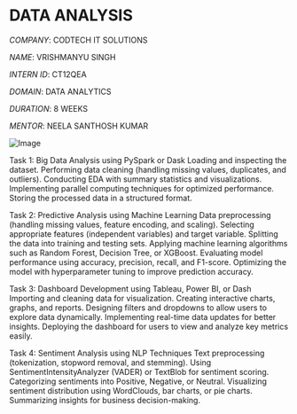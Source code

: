 # DATA ANALYSIS
*COMPANY*: CODTECH IT SOLUTIONS

*NAME*: VRISHMANYU SINGH

*INTERN ID*: CT12QEA

*DOMAIN*: DATA ANALYTICS

*DURATION*: 8 WEEKS

*MENTOR*: NEELA SANTHOSH KUMAR

![Image](https://github.com/user-attachments/assets/f4252287-1abe-49ef-845a-3de4f2a9e9c0)

Task 1: Big Data Analysis using PySpark or Dask
Loading and inspecting the dataset.
Performing data cleaning (handling missing values, duplicates, and outliers).
Conducting EDA with summary statistics and visualizations.
Implementing parallel computing techniques for optimized performance.
Storing the processed data in a structured format.

Task 2: Predictive Analysis using Machine Learning
Data preprocessing (handling missing values, feature encoding, and scaling).
Selecting appropriate features (independent variables) and target variable.
Splitting the data into training and testing sets.
Applying machine learning algorithms such as Random Forest, Decision Tree, or XGBoost.
Evaluating model performance using accuracy, precision, recall, and F1-score.
Optimizing the model with hyperparameter tuning to improve prediction accuracy.

Task 3: Dashboard Development using Tableau, Power BI, or Dash
Importing and cleaning data for visualization.
Creating interactive charts, graphs, and reports.
Designing filters and dropdowns to allow users to explore data dynamically.
Implementing real-time data updates for better insights.
Deploying the dashboard for users to view and analyze key metrics easily.

Task 4: Sentiment Analysis using NLP Techniques
Text preprocessing (tokenization, stopword removal, and stemming).
Using SentimentIntensityAnalyzer (VADER) or TextBlob for sentiment scoring.
Categorizing sentiments into Positive, Negative, or Neutral.
Visualizing sentiment distribution using WordClouds, bar charts, or pie charts.
Summarizing insights for business decision-making.
